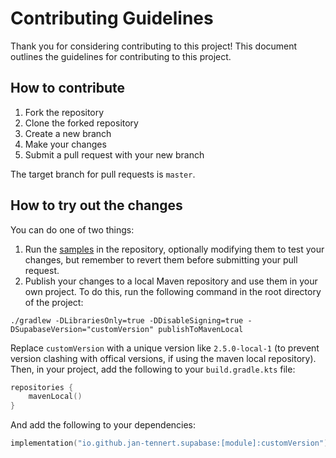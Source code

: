 # Contributing Guidelines

Thank you for considering contributing to this project! This document outlines the guidelines for contributing to this project.

## How to contribute

1. Fork the repository
2. Clone the forked repository
3. Create a new branch
4. Make your changes
5. Submit a pull request with your new branch

The target branch for pull requests is `master`.

## How to try out the changes

You can do one of two things:
1. Run the [samples](/sample) in the repository, optionally modifying them to test your changes, but remember to revert them before submitting your pull request.
2. Publish your changes to a local Maven repository and use them in your own project. To do this, run the following command in the root directory of the project:
```shell
./gradlew -DLibrariesOnly=true -DDisableSigning=true -DSupabaseVersion="customVersion" publishToMavenLocal
```
Replace `customVersion` with a unique version like `2.5.0-local-1` (to prevent version clashing with offical versions, if using the maven local repository). Then, in your project, add the following to your `build.gradle.kts` file:
```kotlin
repositories {
    mavenLocal()
}
```
And add the following to your dependencies:
```kotlin
implementation("io.github.jan-tennert.supabase:[module]:customVersion")
```
